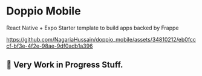 # Doppio Mobile
React Native + Expo Starter template to build apps backed by Frappe

https://github.com/NagariaHussain/doppio_mobile/assets/34810212/eb0fcccf-bf3e-4f2e-98ae-9df0adb1a396


## 🚧 Very Work in Progress Stuff.
